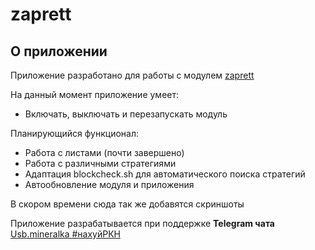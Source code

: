 # zaprett
## О приложении
Приложение разработано для работы с модулем [zaprett](https://github.com/egor-white/zaprett)

На данный момент приложение умеет:
* Включать, выключать и перезапускать модуль

Планирующийся функционал:
* Работа с листами (почти завершено)
* Работа с различными стратегиями
* Адаптация blockcheck.sh для автоматического поиска стратегий
* Автообновление модуля и приложения

В скором времени сюда так же добавятся скриншоты 

Приложение разрабатывается при поддержке **Telegram чата** [Usb.mineralka #нахуйРКН](https://t.me/mineral_usb)

